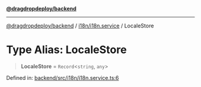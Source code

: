 [**@dragdropdeploy/backend**](../../../README.md)

***

[@dragdropdeploy/backend](../../../README.md) / [i18n/i18n.service](../README.md) / LocaleStore

# Type Alias: LocaleStore

> **LocaleStore** = `Record`\<`string`, `any`\>

Defined in: [backend/src/i18n/i18n.service.ts:6](https://github.com/TomKonig/DragDropDeploy/blob/34bfcba72927c691f3e74d05ff86899c58e78bdc/backend/src/i18n/i18n.service.ts#L6)
